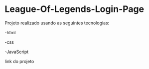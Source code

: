 # League-Of-Legends-Login-Page
<p>Projeto realizado usando as seguintes tecnologias:</p>
<p>-html</p>
<p>-css</p>
<p>-JavaScript</p>
<a href:"https://leagueoflengensloginpage.netlify.app">link do projeto</a>


